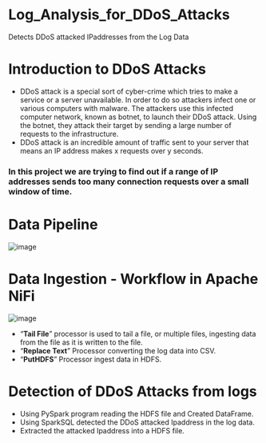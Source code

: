 # Log_Analysis_for_DDoS_Attacks
Detects DDoS attacked IPaddresses from the Log Data

# Introduction to DDoS Attacks
* DDoS attack is a special sort of cyber-crime which tries to make a service or a server unavailable. In order to do so attackers infect one or various computers with malware. The attackers use this infected computer network, known as botnet, to launch their DDoS attack. Using the botnet, they attack their target by sending a large number of requests to the infrastructure. 
* DDoS attack is an incredible amount of traffic sent to your server that means an IP address makes x requests over y seconds.

### In this project we are trying to find out if a range of IP addresses sends too many connection requests over a small window of time.

# Data Pipeline
![image](https://user-images.githubusercontent.com/10507993/57264698-0fadb580-7039-11e9-816a-e94039aceaf3.png)

# Data Ingestion - Workflow in Apache NiFi
![image](https://user-images.githubusercontent.com/10507993/57264776-7f23a500-7039-11e9-8a46-02053169c4cf.png)

* “**Tail File**” processor is used to tail a file, or multiple files, ingesting data from the file as it is written to the file. 
*	“**Replace Text**” Processor converting the log data into CSV.
*	“**PutHDFS**” Processor ingest data in HDFS.

# Detection of DDoS Attacks from logs	 
* Using PySpark program reading the HDFS file and Created DataFrame.
* Using SparkSQL detected the DDoS attacked Ipaddress in the log data.
* Extracted the attacked Ipaddress into a HDFS file.

